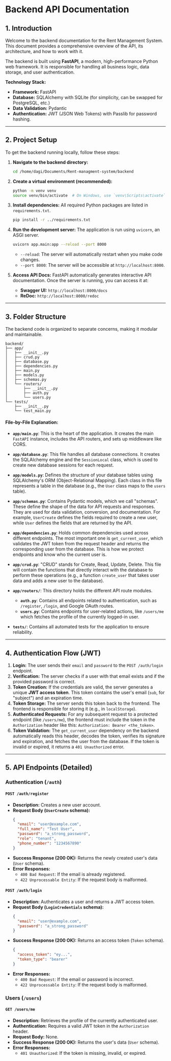 # Backend API Documentation

## 1. Introduction

Welcome to the backend documentation for the Rent Management System. This document provides a comprehensive overview of the API, its architecture, and how to work with it.

The backend is built using **FastAPI**, a modern, high-performance Python web framework. It is responsible for handling all business logic, data storage, and user authentication.

**Technology Stack:**
- **Framework:** FastAPI
- **Database:** SQLAlchemy with SQLite (for simplicity, can be swapped for PostgreSQL, etc.)
- **Data Validation:** Pydantic
- **Authentication:** JWT (JSON Web Tokens) with Passlib for password hashing.

---

## 2. Project Setup

To get the backend running locally, follow these steps:

1.  **Navigate to the backend directory:**
    ```bash
    cd /home/dagi/Documents/Rent-managment-system/backend
    ```

2.  **Create a virtual environment (recommended):**
    ```bash
    python -m venv venv
    source venv/bin/activate  # On Windows, use `venv\Scripts\activate`
    ```

3.  **Install dependencies:**
    All required Python packages are listed in `requirements.txt`.
    ```bash
    pip install -r ../requirements.txt
    ```

4.  **Run the development server:**
    The application is run using `uvicorn`, an ASGI server.
    ```bash
    uvicorn app.main:app --reload --port 8000
    ```
    - `--reload`: The server will automatically restart when you make code changes.
    - `--port 8000`: The server will be accessible at `http://localhost:8000`.

5.  **Access API Docs:**
    FastAPI automatically generates interactive API documentation. Once the server is running, you can access it at:
    - **Swagger UI:** `http://localhost:8000/docs`
    - **ReDoc:** `http://localhost:8000/redoc`

---

## 3. Folder Structure

The backend code is organized to separate concerns, making it modular and maintainable.

```
backend/
├── app/
│   ├── __init__.py
│   ├── crud.py
│   ├── database.py
│   ├── dependencies.py
│   ├── main.py
│   ├── models.py
│   ├── schemas.py
│   └── routers/
│       ├── __init__.py
│       ├── auth.py
│       └── users.py
└── tests/
    ├── __init__.py
    └── test_main.py
```

#### File-by-File Explanation:

- **`app/main.py`**: This is the heart of the application. It creates the main `FastAPI` instance, includes the API routers, and sets up middleware like CORS.

- **`app/database.py`**: This file handles all database connections. It creates the SQLAlchemy engine and the `SessionLocal` class, which is used to create new database sessions for each request.

- **`app/models.py`**: Defines the structure of your database tables using SQLAlchemy's ORM (Object-Relational Mapping). Each class in this file represents a table in the database (e.g., the `User` class maps to the `users` table).

- **`app/schemas.py`**: Contains Pydantic models, which we call "schemas". These define the shape of the data for API requests and responses. They are used for data validation, conversion, and documentation. For example, `UserCreate` defines the fields required to create a new user, while `User` defines the fields that are returned by the API.

- **`app/dependencies.py`**: Holds common dependencies used across different endpoints. The most important one is `get_current_user`, which validates the JWT token from the request header and returns the corresponding user from the database. This is how we protect endpoints and know who the current user is.

- **`app/crud.py`**: "CRUD" stands for Create, Read, Update, Delete. This file will contain the functions that directly interact with the database to perform these operations (e.g., a function `create_user` that takes user data and adds a new user to the database).

- **`app/routers/`**: This directory holds the different API route modules.
    - **`auth.py`**: Contains all endpoints related to authentication, such as `/register`, `/login`, and Google OAuth routes.
    - **`users.py`**: Contains endpoints for user-related actions, like `/users/me` which fetches the profile of the currently logged-in user.

- **`tests/`**: Contains all automated tests for the application to ensure reliability.

---

## 4. Authentication Flow (JWT)

1.  **Login:** The user sends their `email` and `password` to the `POST /auth/login` endpoint.
2.  **Verification:** The server checks if a user with that email exists and if the provided password is correct.
3.  **Token Creation:** If the credentials are valid, the server generates a unique **JWT access token**. This token contains the user's email (`sub`, for "subject") and an expiration time.
4.  **Token Storage:** The server sends this token back to the frontend. The frontend is responsible for storing it (e.g., in `localStorage`).
5.  **Authenticated Requests:** For any subsequent request to a protected endpoint (like `/users/me`), the frontend must include the token in the `Authorization` header like this: `Authorization: Bearer <the_token>`.
6.  **Token Validation:** The `get_current_user` dependency on the backend automatically reads this header, decodes the token, verifies its signature and expiration, and fetches the user from the database. If the token is invalid or expired, it returns a `401 Unauthorized` error.

---

## 5. API Endpoints (Detailed)

### Authentication (`/auth`)

#### `POST /auth/register`
- **Description:** Creates a new user account.
- **Request Body (`UserCreate` schema):**
  ```json
  {
    "email": "user@example.com",
    "full_name": "Test User",
    "password": "a_strong_password",
    "role": "tenant",
    "phone_number": "1234567890"
  }
  ```
- **Success Response (200 OK):** Returns the newly created user's data (`User` schema).
- **Error Responses:**
  - `400 Bad Request`: If the email is already registered.
  - `422 Unprocessable Entity`: If the request body is malformed.

#### `POST /auth/login`
- **Description:** Authenticates a user and returns a JWT access token.
- **Request Body (`LoginCredentials` schema):**
  ```json
  {
    "email": "user@example.com",
    "password": "a_strong_password"
  }
  ```
- **Success Response (200 OK):** Returns an access token (`Token` schema).
  ```json
  {
    "access_token": "ey...",
    "token_type": "bearer"
  }
  ```
- **Error Responses:**
  - `400 Bad Request`: If the email or password is incorrect.
  - `422 Unprocessable Entity`: If the request body is malformed.

### Users (`/users`)

#### `GET /users/me`
- **Description:** Retrieves the profile of the currently authenticated user.
- **Authentication:** Requires a valid JWT token in the `Authorization` header.
- **Request Body:** None.
- **Success Response (200 OK):** Returns the user's data (`User` schema).
- **Error Responses:**
  - `401 Unauthorized`: If the token is missing, invalid, or expired.